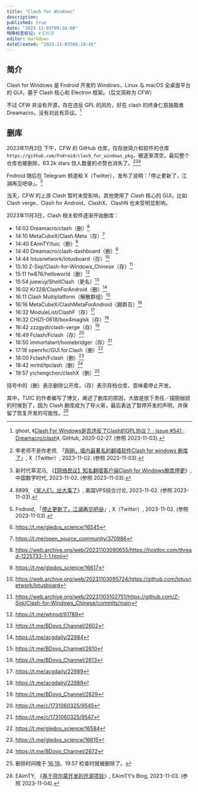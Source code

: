 ```yaml
---
title: "Clash for Windows"
description:
published: true
date: "2023-11-03T09:36:08"
特殊标签标记: #无标签
editor: markdown
dateCreated: "2023-11-03T08:19:45"
---
```


## 简介

Clash for Windows 是 Fndroid 开发的 Windows、Linux 与 macOS 全桌面平台的 GUI，基于 Clash 核心和 Electron 框架。（后文简称为 CFW）

不过 CFW 并没有开源，存在违反 GPL 的风险，好在 clash 的终身仁慈独裁者 Dreamacro，没有对此有异议。[^cl541]

[^cl541]: ghost, 《[Clash For Windows是否违反了Clash的GPL协议？ · Issue #541 · Dreamacro/clash](https://web.archive.org/web/20231025223859/https://github.com/Dreamacro/clash/issues/541)》, GitHub, 2020-02-27. (参照 2023-11-03).

## 删库

2023年11月2日 下午，CFW 的 GitHub 仓库，仅存放简介和软件的仓库 `https://github.com/Fndroid/clash_for_windows_pkg`，被逐渐清空，最后整个仓库也被删除，63.2k stars 惊人数量的点赞也消失了。[^19349][^01751][^24923]

[^19349]: 李老师不是你老师, 「[刚刚，墙内最著名的翻墙软件Clash for windows 删库了](https://twitter.com/whyyoutouzhele/status/1719989543837819349)」, X（Twitter）, 2023-11-02. (参照 2023-11-03).

[^01751]: 新时代草泥马, 《[【网络民议】知名翻墙客户端Clash for Windows删库停更](https://web.archive.org/web/20231102151730/https://chinadigitaltimes.net/chinese/701751.html)》, 中国数字时代, 2023-11-02. (参照 2023-11-03).

[^24923]: 8899, 《[家人们，出大事了](https://web.archive.org/web/20231103014048/https://hostloc.com/thread-1224923-1-1.html)》, 美国VPS综合讨论, 2023-11-02. (参照 2023-11-03).

Fndroid 随后在 Telegram 频道和 X（Twitter），发布了说明：「停止更新了，江湖再见吧😅」。[^09092]

[^09092]: Fndroid, 「[停止更新了，江湖再见吧😅](https://twitter.com/fndroid/status/1719980029571109092)」, X（Twitter）, 2023-11-02. (参照 2023-11-03).

当天，CFW 的上游 Clash 暂时未受影响，其他使用了 Clash 核心的 GUI，比如 Clash verge、Clash for Android、ClashX、ClashN 也未受明显影响。

2023年11月3日，Clash 相关软件逐渐开始删库：

+   14:02 Dreamacro/clash（删）[^c_0]
+   14:10 MetaCubeX/Clash.Meta（存）[^c_1]
+   14:40 EAimTY/tuic（删）[^c_2]
+   14:40 Dreamacro/clash-dashboard（删）[^c_13]
+   14:44 lotusnetwork/lotusboard（存）[^c_16]
+   15:10 Z-Siqi/Clash-for-Windows_Chinese（存）[^c_15]
+   15:11 fw876/helloworld（删）[^c_3]
+   15:54 juewuy/ShellClash（更名）[^c_4]
+   16:02 Kr328/ClashForAndroid（删）[^c_5]
+   16:11 Clash Multiplatform（解散群组）[^c_6]
+   16:16 MetaCubeX/ClashMetaForAndroid（踢群员）[^c_7]
+   16:32 ModuleList/ClashF（存）[^c_8]
+   16:32 CHIZI-0618/box4magisk（存）[^c_8]
+   16:42 zzzgydi/clash-verge（存）[^c_9]
+   16:49 Fclash/Fclash（存）[^c_10]
+   16:50 immortalwrt/homebridger（存）[^c_11]
+   17:18 openrhc/GUI.for.Clash（删）[^c_12]
+   18:00 Fclash/Fclash（删）[^c_14]
+   18:42 mritd/tpclash（删）[^c_17]
+   19:57 yichengchen/clashX（删）[^c_18]

[^c_0]:  https://t.me/gledos_science/16545
[^c_1]:  https://t.me/open_source_community/370986
[^c_2]:  https://web.archive.org/web/20231103090655/https://hostloc.com/thread-1225733-1-1.html
[^c_13]: https://t.me/gledos_science/16617
[^c_16]: https://web.archive.org/web/20231103095724/https://github.com/lotusnetwork/lotusboard
[^c_15]: https://web.archive.org/web/20231103102751/https://github.com/Z-Siqi/Clash-for-Windows_Chinese/commits/main
[^c_3]:  https://t.me/wtmsd/61789
[^c_6]:  https://t.me/BDovo_Channel/2610
[^c_7]:  https://t.me/BDovo_Channel/2613
[^c_8]:  https://t.me/acgdaily/22989
[^c_9]:  https://t.me/BDovo_Channel/2629
[^c_4]:  https://t.me/BDovo_Channel/2602
[^c_5]:  https://t.me/acgdaily/22984
[^c_10]: https://t.me/c/1731060325/9545
[^c_11]: https://t.me/c/1731060325/9547
[^c_12]: https://t.me/gledos_science/16584
[^c_14]: https://t.me/gledos_science/16615
[^c_17]: https://t.me/BDovo_Channel/2672
[^c_18]: 删除时间晚于 [16:19](https://web.archive.org/web/20231103120124/https://hostloc.com/thread-1225812-1-1.html)，19:57 检查时就被删除了。

括号中的（删）表示删除公开库，（存）表示存档仓库，意味着停止开发。

其中，TUIC 的作者编写了博文，阐述了删库的原因，大致是放下责任／摆脱枷锁的时候到了，因为 Clash 删库成为了导火索，最后表达了暂停开发的声明，并保留了恢复开发的可能性。[^opboh]

[^opboh]: EAimTY, 《[基于荷尔蒙开发的开源项目](https://web.archive.org/web/20231103102043/https://www.eaimty.com/2023/opensource-project-based-on-hormone/)》, EAimTY’s Blog, 2023-11-03. (参照 2023-11-04).

